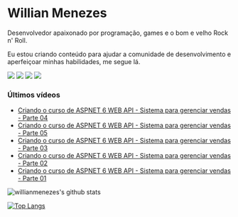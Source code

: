 # Willian Menezes

Desenvolvedor apaixonado por programação, games e o bom e velho Rock n' Roll.

Eu estou criando conteúdo para ajudar a comunidade de desenvolvimento e aperfeiçoar minhas habilidades, me segue lá.

[![](https://img.shields.io/youtube/channel/subscribers/UC0Vo6yL26XaraIjak87jDww?label=YouTube&style=social)](https://www.youtube.com/channel/UC0Vo6yL26XaraIjak87jDww)
[![](https://img.shields.io/github/followers/willianmenezes?style=social)](https://github.com/willianmenezes)
[![](https://img.shields.io/twitter/url?label=Twitter&logo=Twitter&style=social&url=https%3A%2F%2Ftwitter.com%2Fwmscode)](https://twitter.com/wmscode)
[![](https://img.shields.io/twitter/url?label=Linkedin&logo=Linkedin&style=social&url=https://google.com)](https://www.linkedin.com/in/willian-menezes-9932b1b9/)

### Últimos vídeos

<!-- YOUTUBE:START -->
- [Criando o curso de ASPNET 6 WEB API - Sistema para gerenciar vendas - Parte 04](https://www.youtube.com/watch?v=iuAg7WH1Dqw)
- [Criando o curso de ASPNET 6 WEB API - Sistema para gerenciar vendas - Parte 05](https://www.youtube.com/watch?v=iR-AK8UOXfc)
- [Criando o curso de ASPNET 6 WEB API - Sistema para gerenciar vendas - Parte 03](https://www.youtube.com/watch?v=NsvmKaC-sqk)
- [Criando o curso de ASPNET 6 WEB API - Sistema para gerenciar vendas - Parte 02](https://www.youtube.com/watch?v=0FJwk9WSSCA)
- [Criando o curso de ASPNET 6 WEB API - Sistema para gerenciar vendas - Parte 01](https://www.youtube.com/watch?v=3V7IrTGBENo)
<!-- YOUTUBE:END -->

![willianmenezes's github stats](https://github-readme-stats.vercel.app/api?username=willianmenezes&theme=dark&show_icons=true)

[![Top Langs](https://github-readme-stats.vercel.app/api/top-langs/?username=willianmenezes&layout=compact&theme=dark)](https://github.com/anuraghazra/github-readme-stats)
